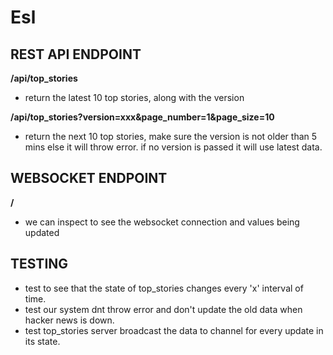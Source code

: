 # Esl
## REST API ENDPOINT
**/api/top_stories** 
- return the latest 10 top stories, along with the version

**/api/top_stories?version=xxx&page_number=1&page_size=10**
- return the next 10 top stories, make sure the version is not older than 5 mins else it will throw error. if no version is passed it will use latest data.

## WEBSOCKET ENDPOINT
**/** 
- we can inspect to see the websocket connection and values being updated

## TESTING

- test to see that the state of top_stories changes every 'x' interval of time.
- test our system dnt throw error and don't update the old data when hacker news is down.
- test top_stories server broadcast the data to channel for every update in its state.